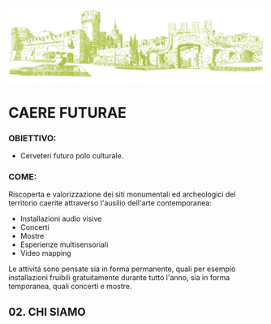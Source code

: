 <img src="https://github.com/Velitch/Caere_Futurae/blob/master/Immagini/Illustrazione_piazza_s_maria_maggiore.jpg">

# CAERE FUTURAE 

### OBIETTIVO: 

- Cerveteri futuro polo culturale.

### COME:

Riscoperta e valorizzazione dei siti monumentali ed archeologici del territorio caerite attraverso l'ausilio dell'arte contemporanea:

- Installazioni audio visive
- Concerti
- Mostre
- Esperienze multisensoriali
- Video mapping

Le attivitá sono pensate sia in forma permanente, quali per esempio installazioni fruibili gratuitamente durante tutto l'anno, sia in forma temporanea, quali concerti e mostre.

## 02. CHI SIAMO
